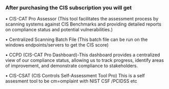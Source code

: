 ### After purchasing the CIS subscription you will get 


•	CIS-CAT Pro Assessor  (This tool facilitates the assessment process by scanning systems against CIS Benchmarks and providing detailed reports on compliance status and potential vulnerabilities.) <br />

• Centralized Scanning Batch File (This batch file can be run on the windows endpoints/servers to get the CIS score) <br />

•	CCPD (CIS-CAT Pro Dashboard)-This dashboard provides a centralized view of our compliance status, allowing us to track progress, identify areas of improvement, and demonstrate compliance to stakeholders. <br />

•	CIS-CSAT (CIS Controls Self-Assessment Tool Pro) This is a self assesment tool to be cm=omplaint with NIST CSF /PCIDSS etc <br />


